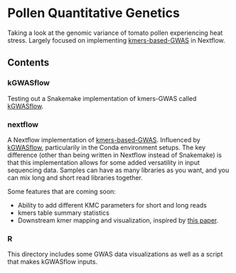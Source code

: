 # Pollen Quantitative Genetics
Taking a look at the genomic variance of tomato pollen experiencing heat stress. Largely focused on implementing [kmers-based-GWAS](https://github.com/voichek/kmersGWAS/tree/master) in Nextflow.

## Contents

### kGWASflow
Testing out a Snakemake implementation of kmers-GWAS called [kGWASflow](https://github.com/akcorut/kGWASflow/tree/main).

### nextflow
A Nextflow implementation of [kmers-based-GWAS](https://github.com/voichek/kmersGWAS/tree/master). Influenced by [kGWASflow](https://github.com/akcorut/kGWASflow/tree/main), particularily in the Conda environment setups. The key difference (other than being written in Nextflow instead of Snakemake) is that this implementation allows for some added versatility in input sequencing data. Samples can have as many libraries as you want, and you can mix long and short read libraries together. 

Some features that are coming soon:
* Ability to add different KMC parameters for short and long reads
* kmers table summary statistics
* Downstream kmer mapping and visualization, inspired by [this paper](https://doi.org/10.1002/tpg2.20374).

### R
This directory includes some GWAS data visualizations as well as a script that makes kGWASflow inputs.
